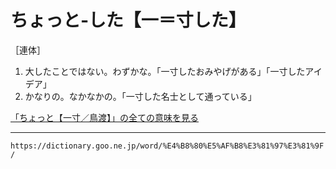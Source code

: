 # ちょっと‐した【一＝寸した】

［連体］
1.  大したことではない。わずかな。「一寸したおみやげがある」「一寸したアイデア」
2.  かなりの。なかなかの。「一寸した名士として通っている」    

[「ちょっと【一寸／鳥渡】」の全ての意味を見る](https://dictionary.goo.ne.jp/word/%E4%B8%80%E5%AF%B8_%28%E3%81%A1%E3%82%87%E3%81%A3%E3%81%A8%29/#jn-145322)

---
`https://dictionary.goo.ne.jp/word/%E4%B8%80%E5%AF%B8%E3%81%97%E3%81%9F/`